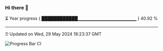 ### Hi there 👋

⏳ Year progress { ████████████▁▁▁▁▁▁▁▁▁▁▁▁▁▁▁▁▁▁ } 40.92 %

---

⏰ Updated on Wed, 29 May 2024 18:23:37 GMT

![Progress Bar CI](https://github.com/ZhaoGui/ZhaoGui/workflows/Progress%20Bar%20CI/badge.svg)
